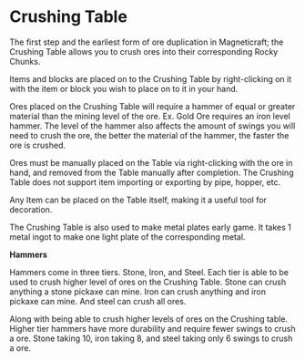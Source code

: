 # Crushing Table 

The first step and the earliest form of ore duplication in Magneticraft; the Crushing Table allows you to 
crush ores into their corresponding Rocky Chunks.

Items and blocks are placed on to the Crushing Table by right-clicking on it with the item or block you wish 
to place on to it in your hand.

Ores placed on the Crushing Table will require a hammer of equal or greater material than the mining level of the ore. 
Ex. Gold Ore requires an iron level hammer. The level of the hammer also affects the amount of swings you will 
need to crush the ore, the better the material of the hammer, the faster the ore is crushed. 

Ores must be manually placed on the Table via right-clicking with the ore in hand, and removed from the Table 
manually after completion. The Crushing Table does not support item importing or exporting by pipe, hopper, etc. 

Any Item can be placed on the Table itself, making it a useful tool for decoration.

The Crushing Table is also used to make metal plates early game. 
It takes 1 metal ingot to make one light plate of the corresponding metal.

**Hammers** 

Hammers come in three tiers. Stone, Iron, and Steel. 
Each tier is able to be used to crush higher level of ores on the Crushing Table. 
Stone can crush anything a stone pickaxe can mine. 
Iron can crush anything and iron pickaxe can mine.
And steel can crush all ores.

Along with being able to crush higher levels of ores on the Crushing table. 
Higher tier hammers have more durability and require fewer swings to crush a ore. 
Stone taking 10, iron taking 8, and steel taking only 6 swings to crush a ore.